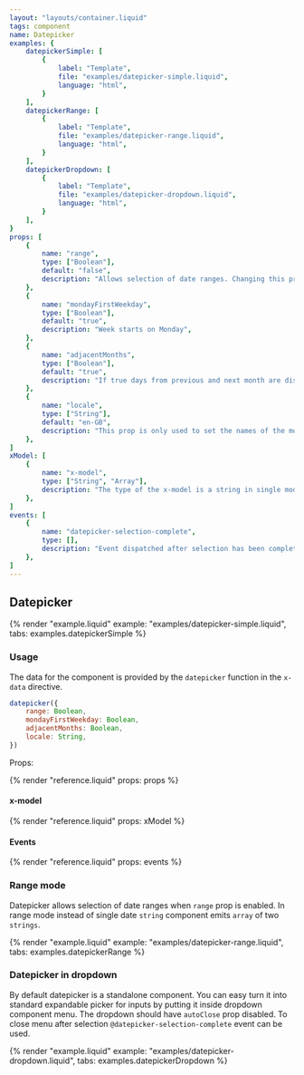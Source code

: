 ```yaml
---
layout: "layouts/container.liquid"
tags: component
name: Datepicker
examples: {
    datepickerSimple: [
        {
            label: "Template",
            file: "examples/datepicker-simple.liquid",
            language: "html",
        }
    ],
    datepickerRange: [
        {
            label: "Template",
            file: "examples/datepicker-range.liquid",
            language: "html",
        }
    ],
    datepickerDropdown: [
        {
            label: "Template",
            file: "examples/datepicker-dropdown.liquid",
            language: "html",
        }
    ],
}
props: [
    {
        name: "range",
        type: ["Boolean"],
        default: "false",
        description: "Allows selection of date ranges. Changing this prop resets component.",
    },
    {
        name: "mondayFirstWeekday",
        type: ["Boolean"],
        default: "true",
        description: "Week starts on Monday",
    },
    {
        name: "adjacentMonths",
        type: ["Boolean"],
        default: "true",
        description: "If true days from previous and next month are displayed. Classes for these days can be modified in the `class-adjacent` attribute in the template. Adjacent days are selectable.",
    },
    {
        name: "locale",
        type: ["String"],
        default: "en-GB",
        description: "This prop is only used to set the names of the months and weekdays and to format date in the components footer. It does not modify format of the `x-model` date which is always `YYYY-MM-DD`.",
    },
]
xModel: [
    {
        name: "x-model",
        type: ["String", "Array"],
        description: "The type of the x-model is a string in single mode and an array of two strings in range mode. Strings are always in th YYYY-MM-DD format.",
    },
]
events: [
    {
        name: "datepicker-selection-complete",
        type: [],
        description: "Event dispatched after selection has been completed.",
    },
]
---
```

## Datepicker

{% render "example.liquid" example: "examples/datepicker-simple.liquid", tabs: examples.datepickerSimple %}

### Usage

The data for the component is provided by the `datepicker` function in the `x-data` directive.

```javascript
datepicker({
    range: Boolean,
    mondayFirstWeekday: Boolean,
    adjacentMonths: Boolean,
    locale: String,
})
```
Props:

{% render "reference.liquid" props: props %}

#### x-model

{% render "reference.liquid" props: xModel %}

#### Events

{% render "reference.liquid" props: events %}

### Range mode

Datepicker allows selection of date ranges when `range` prop is enabled. In range mode instead of single date `string` component emits `array` of two `strings`.

{% render "example.liquid" example: "examples/datepicker-range.liquid", tabs: examples.datepickerRange %}

### Datepicker in dropdown

By default datepicker is a standalone component. You can easy turn it into standard expandable picker for inputs by putting it inside dropdown component menu. The dropdown should have `autoClose` prop disabled. To close menu after selection `@datepicker-selection-complete` event can be used.

{% render "example.liquid" example: "examples/datepicker-dropdown.liquid", tabs: examples.datepickerDropdown %}
